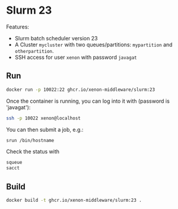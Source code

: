 # Slurm 23

Features:
- Slurm batch scheduler version 23
- A Cluster ``mycluster`` with two queues/partitions: ``mypartition`` and ``otherpartition``.
- SSH access for user ``xenon`` with password ``javagat``

## Run

```bash
docker run -p 10022:22 ghcr.io/xenon-middleware/slurm:23
```

Once the container is running, you can log into it with (password is 'javagat'):

```bash
ssh -p 10022 xenon@localhost
```

You can then submit a job, e.g.:

```bash
srun /bin/hostname
```

Check the status with 

```bash
squeue
sacct
```

## Build

```bash
docker build -t ghcr.io/xenon-middleware/slurm:23 .
```